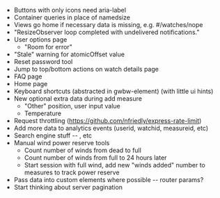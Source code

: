- Buttons with only icons need aria-label
- Container queries in place of namedsize
- Views go home if necessary data is missing, e.g. #/watches/nope
- "ResizeObserver loop completed with undelivered notifications."
- User options page
	- "Room for error"
- "Stale" warning for atomicOffset value
- Reset password tool
- Jump to top/bottom actions on watch details page
- FAQ page
- Home page
- Keyboard shortcuts (abstracted in gwbw-element) (with little ui hints)
- New optional extra data during add measure
	- "Other" position, user input value
	- Temperature
- Request throttling (https://github.com/nfriedly/express-rate-limit)
- Add more data to analytics events (userid, watchid, measureid, etc)
- Search engine stuff -- <meta>, etc
- Manual wind power reserve tools
	- Count number of winds from dead to full
	- Count number of winds from full to 24 hours later
	- Start session with full wind, add new "winds added" number to measures to track power reserve
- Pass data into custom elements where possible -- router params?
- Start thinking about server pagination
